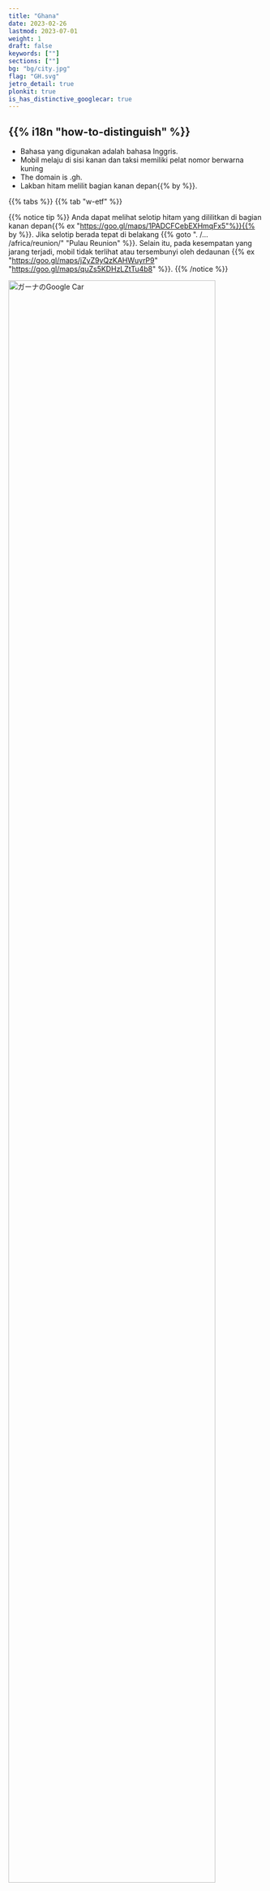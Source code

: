 ```yaml
---
title: "Ghana"
date: 2023-02-26
lastmod: 2023-07-01
weight: 1
draft: false
keywords: [""]
sections: [""]
bg: "bg/city.jpg"
flag: "GH.svg"
jetro_detail: true
plonkit: true
is_has_distinctive_googlecar: true
---
```


<div class="main-desciption country-description">
    <h2 class="section-title">{{% i18n "how-to-distinguish" %}}</h2>
    <ul class="rule-list">
        <li>Bahasa yang digunakan adalah bahasa Inggris.</li>
        <li>Mobil melaju di sisi kanan dan taksi memiliki pelat nomor berwarna kuning</li>
        <li>The domain is <span class="quiz">.gh</span>.</li>
        <li><span class="quiz">Lakban hitam melilit bagian kanan depan</span>{{% by %}}.</li>
    </ul>
</div>

{{% tabs %}}
{{% tab "w-etf" %}}


{{% notice tip %}}
Anda dapat melihat <span class="quiz">selotip hitam yang dililitkan di bagian kanan depan</span>{{% ex "https://goo.gl/maps/1PADCFCebEXHmqFx5"%}}{{% by %}}. Jika selotip berada tepat di belakang {{% goto ". /... /africa/reunion/" "Pulau Reunion" %}}. Selain itu, pada kesempatan yang jarang terjadi, mobil tidak terlihat atau tersembunyi oleh dedaunan {{% ex "https://goo.gl/maps/jZyZ9yQzKAHWuyrP9" "https://goo.gl/maps/quZs5KDHzLZtTu4b8" %}}.
{{% /notice %}}

<div class="googlemap-if unclickable no-margin">
<img src="./google-car.jpg" width="90%" alt="ガーナのGoogle Car" />
</div>
<div class="googlemap-if unclickable no-margin">
<img src="./gc-bar.jpg" width="60%">
</div>


<div class="googlemap-if" style="font-size:0.8em;">
Dari tweet <a href="https://twitter.com/fortune_sibanda">@fortune_sibanda</a> (telah dikonfirmasi untuk dipublikasikan secara langsung*)
</div>

{{% notice note %}}
Jika Anda melihat ke bawah, Anda akan menemukan selotip hitam yang dililitkan di bagian kanan depan.
{{% /notice %}}


<div class="googlemap-if no-margin">
<iframe src="https://www.google.com/maps/embed?pb=!4v1691936131460!6m8!1m7!1sgAvxIUWO5pIl0fftp9X35Q!2m2!1d4.911854235499209!2d-2.292108674069918!3f106.90794429100063!4f-89!5f0.4000000000000002"width="590" height="300" style="border:0;" allowfullscreen="" loading="lazy" referrerpolicy="no-referrer-when-downgrade"></iframe>
</div>



{{% notice tip %}}
Taksi dicat dengan warna {{% ex "https://goo.gl/maps/VHdy9LdK68cffo2v8" "https://goo.gl/maps/iDyTpU2fepMEfKbv9" %}} yang unik dan nomor pelat nomor berwarna kuning. Taksi tidak dilengkapi dengan argo, dan ongkosnya ditentukan melalui negosiasi pada saat naik (namun, jika Anda menggunakan Uber, ongkosnya sudah ditentukan sebelumnya).
{{% /notice %}}
<div class="googlemap-if unclickable">
<img src="./mitsubishi_taxi_ghana.jpg" width="70%" />
</div>

{{% /tab %}}
{{% tab "Google Car" %}}

<div class="googlemap-if">
<iframe src="https://www.google.com/maps/embed?pb=!4v1691936074659!6m8!1m7!1sbWjAaSiNj0iNokuIWgBQpA!2m2!1d7.193594791103338!2d-0.1592029517019!3f176.3866237572617!4f-5.728917588183265!5f1.6483086962926574"width="590" height="300" style="border:0;" allowfullscreen="" loading="lazy" referrerpolicy="no-referrer-when-downgrade"></iframe>
</div>

{{% /tab %}}
{{% /tabs %}}


<div class="main-desciption area-description">
    <h2 class="section-title">{{% i18n "narrow-down-the-area" %}}</h2>
    <ul class="rule-list">
        <li>Pertanian dan vegetasi bervariasi dari satu tempat ke tempat lain
            <ul>
                <li>Pohon kelapa sawit dan pisang banyak ditemukan di bagian selatan.</li>
                <li>Sumber Data:<a href="https://ipad.fas.usda.gov/countrysummary/default.aspx?id=GH">Ghana Country Summary - U.S. Department of Agriculture(USDA)</a>・Some images have been processed.</li>
            </ul>
        </li>
        <li>Jika Anda bertanya-tanya, mereka mengatakan bahwa kode area terkadang dapat memberi tahu Anda area tersebut.
            <ul>
                <li>030：{{% goto "https://goo.gl/maps/Bc3AgoBwfVqxFiAX9" "Acra" map %}}</li>
                <li>031：{{% goto "https://goo.gl/maps/6hbLhfo6vwKkwpBN7" "Sekondi-Takoradi" map %}}</li>
                <li>032：{{% goto "https://goo.gl/maps/k9MbbESbqpcmh8A76" "Kumasi" map %}}</li>
                <li>037：{{% goto "https://goo.gl/maps/AQjBPcq9p8Dp1UHK8" "Tamale" map %}}</li>
            </ul>
        </li>
        <li>Semakin jauh ke selatan, semakin banyak pohon palem dan semakin tinggi kerapatan pohonnya. Bagian utara memiliki lebih banyak iklim sabana.</li>
    </ul>
</div>

{{% tabs %}}
{{% tab "Kelapa sawit" %}}
<div class="googlemap-if unclickable">
<img src="./20230522-palm.png" width="70%" />
</div>
{{% notice tip %}}
Pohon kelapa sawit dan pisang biasa ditemukan di bagian selatan. Jika pohon-pohon ini tidak tersedia, cobalah untuk menempatkannya di bagian utara.
{{% /notice %}}
{{% /tab %}}
{{% tab "Telepon kode area" %}}
<div class="googlemap-if unclickable">
<img src="./ghana_regional_phone_codes.jpg" alt="ガーナの市外局番" width="70%" />
</div>
{{% notice tip %}}
Cara terbaik adalah menghafalnya, tetapi karena ada kemungkinan besar Anda tidak akan menemukannya di luar kota dan ada banyak ponsel, saya pikir lebih baik memprioritaskan untuk menghafal nama-nama kota dan vegetasi serta suasana di setiap area. Jika saya kebetulan melihat nomor faks, saya akan merujuknya.
{{% /notice %}}
{{% /tab %}}
{{% tab "Vegetasi" %}}
<div class="googlemap-if unclickable">
<img src="./2023-09-02-20-28-52.png" alt="ガーナの植生" width="500px" />
</div>

{{% notice tip %}}
Bagi saya sendiri, saya sering mencoba untuk pergi ke bagian atas iklim sabana jika ada banyak tanah terbuka atau semak belukar{{% ref "https://d1wqtxts1xzle7.cloudfront.net/57120260/Land_Use_and_Misuse_Human_Appropriation_20180802-5137-92o7ak-libre.pdf?1533217497=&response-content-disposition=inline%3B+filename%3DLand_Use_and_Misuse_Human_Appropriation.pdf&Expires=1693657799&Signature=EPz7LUYs-Gph~ht6xfQIYrg2~RCzjdm2R3cTQxBmzPU61diG~82GbDe3X~s21V~N9hSVDFCxND4FEIF~R58Mx6HaxFCpIvziLzQ6S5Fk9FH4WE4KINyoxz82kD6McTR0ksBqZ5ftFv~Sog~2svocE6Q1LCFXEPby6Rh2Lz0Fh6hHjMvTUWsycsxTzVmHb-P1Xr94mVN9maqkpMMCIa5rMwwAm2hVeJUCM4aPKq6Z1xR79HFC574wFF~daGENtBk-iQQeU6D5VJGGjgNmvYv6bQ1DqCiwNx~sZfjViro7MgPlGvK4AWHEY7p-pW~SUEslBtqfrbDTjRAxJNPkEqhBcg__&Key-Pair-Id=APKAJLOHF5GGSLRBV4ZA" "Appiah, Divine Odame, Balikisu Osman, and James Boafo. 『Land use and misuse; Human appropriation of land ecosystems services in Ghana.』 International Journal of Ecosystem 4.1 (2014): 24-33." %}}. Image taken from Ref.
{{% /notice %}}
{{% /tab %}}
{{% /tabs %}}

{{% imgref %}}
<li><a href="https://twitter.com/fortune_sibanda/status/693167610054250496?s=20">*Tweet asli 『Mengemudi dengan Google StreetView di Ghana dimulai hari ini. #MoreVim! dari @fortune_sibanda』</a></li>
{{% /imgref %}}


